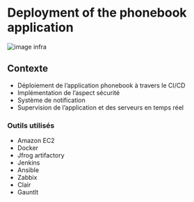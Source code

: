 # Deployment of the phonebook application

![image infra](C:\Users\Fujitsu\Desktop\infra.png)

## Contexte
* Déploiement de l’application phonebook à travers le CI/CD
* Implémentation de l’aspect sécurité
* Système de notification
* Supervision de l’application et des serveurs en temps réel


### Outils utilisés
* Amazon EC2
* Docker
* Jfrog artifactory
* Jenkins
* Ansible
* Zabbix
* Clair
* Gauntlt 

